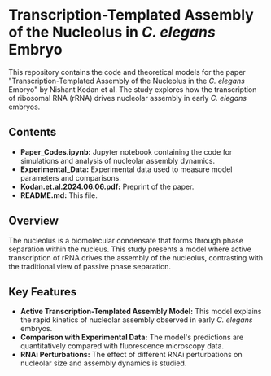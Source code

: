 # Transcription-Templated Assembly of the Nucleolus in *C. elegans* Embryo

This repository contains the code and theoretical models for the paper "Transcription-Templated Assembly of the Nucleolus in the *C. elegans* Embryo" by Nishant Kodan et al. The study explores how the transcription of ribosomal RNA (rRNA) drives nucleolar assembly in early *C. elegans* embryos.



## Contents
- **Paper_Codes.ipynb:** Jupyter notebook containing the code for simulations and analysis of nucleolar assembly dynamics.
- **Experimental_Data:** Experimental data used to measure model parameters and comparisons.
- **Kodan.et.al.2024.06.06.pdf:** Preprint of the paper.
- **README.md:** This file.

## Overview
The nucleolus is a biomolecular condensate that forms through phase separation within the nucleus. This study presents a model where active transcription of rRNA drives the assembly of the nucleolus, contrasting with the traditional view of passive phase separation.

## Key Features
- **Active Transcription-Templated Assembly Model:** This model explains the rapid kinetics of nucleolar assembly observed in early *C. elegans* embryos.
- **Comparison with Experimental Data:** The model's predictions are quantitatively compared with fluorescence microscopy data.
- **RNAi Perturbations:** The effect of different RNAi perturbations on nucleolar size and assembly dynamics is studied.
